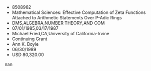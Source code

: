 
* 8508962
* Mathematical Sciences: Effective Computation of Zeta Functions Attached to Arithmetic Statements Over P-Adic Rings
* DMS,ALGEBRA,NUMBER THEORY,AND COM
* 07/01/1985,03/17/1987
* Michael Fried,CA,University of California-Irvine
* Continuing Grant
* Ann K. Boyle
* 06/30/1989
* USD 80,320.00

nan
